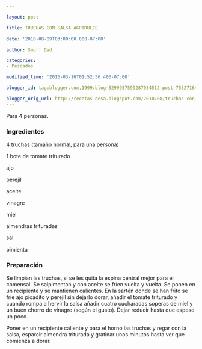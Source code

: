 ```yaml
---

layout: post

title: TRUCHAS CON SALSA AGRIDULCE

date: '2010-08-09T03:00:00.000-07:00'

author: Smurf Dad

categories:
- Pescados

modified_time: '2016-03-16T01:52:56.406-07:00'

blogger_id: tag:blogger.com,1999:blog-5299957599287034512.post-7532716413290099611

blogger_orig_url: http://recetas-desa.blogspot.com/2010/08/truchas-con-salsa-agridulce.html
---
```


Para 4 personas.

<h3>Ingredientes</h3>

4 truchas (tamaño normal, para una persona)

1 bote de tomate triturado

ajo

perejil

aceite

vinagre

miel

almendras trituradas

sal

pimienta

<h3>Preparación</h3>

Se limpian las truchas, si se les quita la espina central mejor para el comensal. Se salpimentan y con aceite se fríen vuelta y vuelta. Se ponen en un recipiente y se mantienen calientes. En la sartén donde se han frito se fríe ajo picadito y perejil sin dejarlo dorar, añadir el tomate triturado y cuando rompa a hervir la salsa añadir cuatro cucharadas soperas de miel y un buen chorro de vinagre (según el gusto). Dejar reducir hasta que espese un poco.

Poner en un recipiente caliente y para el horno las truchas y regar con la salsa, esparcir almendra triturada y gratinar unos minutos hasta ver que comienza a dorar.